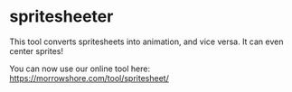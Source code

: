 # spritesheeter
This tool converts spritesheets into animation, and vice versa. It can even center sprites!

You can now use our online tool here: https://morrowshore.com/tool/spritesheet/


